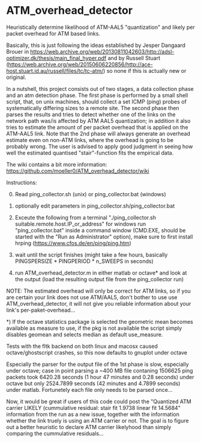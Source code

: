 # ATM_overhead_detector
Heuristically determine likelihood of ATM-AAL5 "quantization" and likely per packet overhead for ATM based links.

Basically, this is just following the ideas established by Jesper Dangaard Brouer in https://web.archive.org/web/20130811042603/http://adsl-optimizer.dk/thesis/main_final_hyper.pdf and by Russell Stuart (https://web.archive.org/web/20150606220856/http://ace-host.stuart.id.au/russell/files/tc/tc-atm/) so none if this is actually new or original.

In a nutshell, this project consists out of two stages, a data collection phase and an atm detection phase. 
	The first phase is performed by a small shell script, that, on unix machines, should collect a set ICMP (ping) probes of systematically differing sizes to a remote site.
	The second phase then parses the results and tries to detect whether one of the links on the network path was/is affected by ATM AAL5 quantization; in addition it also tries to estimate the amount of per packet overhead that is applied on the ATM-AAL5 link. Note that the 2nd phase will always generate an overhead estimate even on non-ATM links, where the overhead is going to be probably wrong. The user is advised to apply good judgment in seeing how well the estimated quantised "stair"-function fits the empirical data.
  
The wiki contains a bit more information: https://github.com/moeller0/ATM_overhead_detector/wiki  
  
  
  

Instructions:

0) Read ping_collector.sh (unix) or ping_collector.bat (windows)

1) optionally edit parameters in ping_collector.sh/ping_collector.bat

2) Exceute the following from a terminal "./ping_collector.sh suitable.remote.host.IP_or_address" for windows run "ping_collector.bat" inside a command window (CMD.EXE, should be started with the "Run as Administrator" option), make sure to first install hrping (https://www.cfos.de/en/ping/ping.htm)

3) wait until the script finishes (might take a few hours, basically PINGSPERSIZE * PINGPERIOD * n_SWEEPS in seconds)

4) run ATM_overhead_detector.m in either matlab or octave* and look at the output (load the resulting output file from the ping_collector run)

NOTE: The estimated overhead will only be correct for ATM links, so if you are certain your link does not use ATM/AAL5, don't bother to use use ATM_overhead_detector, it will not give you reliable information about your link's per-paket-overhead...



*) If the octave statistics package is selected the geometric mean becomes available as measure to use, if the pkg is not available the script simply disables geomean and selects median as default use_measure.

Tests with the fltk backend on both linux and macosx caused octave/ghostscript crashes, so this now defaults to gnuplot under octave

Especially the parser for the output file of the 1st phase is slow, especially under octave; case in point parsing a ~400 MB file contaning 1506625 ping packets took 6420.28 seconds (1 hour 47 minutes and 0.28 seconds) under octave but only 2524.7899 seconds (42 minutes and 4.7899 seconds) under matlab. Fortunetely each file only needs to be parsed once...


Now, it would be great if users of this code could post the "Quantized ATM carrier LIKELY (cummulative residual: stair fit 1.9738 linear fit 14.5684" information from the run as a new issue, together with the information whether the link truely is using an ATM carrier or not. The goal is to figure out a better heuristic to declare ATM carrier likelyhood than simply comparing the cummulative residuals...
